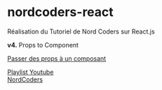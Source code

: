 # nordcoders-react
Réalisation du Tutoriel de Nord Coders sur React.js

__v4.__ Props to Component  

[Passer des props à un composant](https://youtu.be/en0If_3jkRU?list=PLeeuvNW2FHVjVHC8LTbqAvGe9I23sl0Bj)

[Playlist Youtube](https://www.youtube.com/playlist?list=PLeeuvNW2FHVjVHC8LTbqAvGe9I23sl0Bj)  
[NordCoders](https://www.youtube.com/c/NordCoders)
